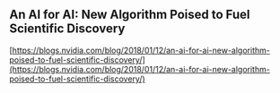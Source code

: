 ## An AI for AI: New Algorithm Poised to Fuel Scientific Discovery
  
  [https://blogs.nvidia.com/blog/2018/01/12/an-ai-for-ai-new-algorithm-poised-to-fuel-scientific-discovery/](https://blogs.nvidia.com/blog/2018/01/12/an-ai-for-ai-new-algorithm-poised-to-fuel-scientific-discovery/)